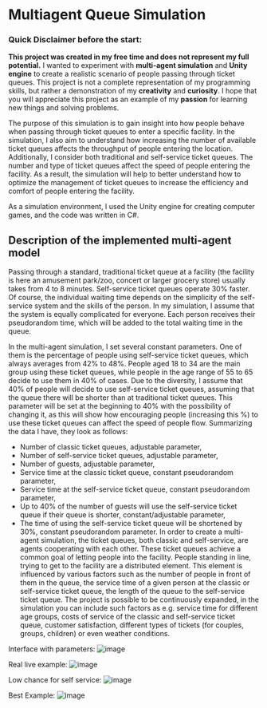 # Multiagent Queue Simulation

### Quick Disclaimer before the start:
**This project was created in my free time and does not represent my full potential.** I wanted to experiment with **multi-agent simulation** and **Unity engine** to create a realistic scenario of people passing through ticket queues. This project is not a complete representation of my programming skills, but rather a demonstration of my **creativity** and **curiosity**. I hope that you will appreciate this project as an example of my **passion** for learning new things and solving problems.


The purpose of this simulation is to gain insight into how people behave when passing through ticket queues to enter a specific facility. In the simulation, I also aim to understand how increasing the number of available ticket queues affects the throughput of people entering the location. Additionally, I consider both traditional and self-service ticket queues. The number and type of ticket queues affect the speed of people entering the facility. As a result, the simulation will help to better understand how to optimize the management of ticket queues to increase the efficiency and comfort of people entering the facility.

As a simulation environment, I used the Unity engine for creating computer games, and the code was written in C#.

## Description of the implemented multi-agent model

Passing through a standard, traditional ticket queue at a facility (the facility is here an amusement park/zoo, concert or larger grocery store) usually takes from 4 to 8 minutes. Self-service ticket queues operate 30% faster. Of course, the individual waiting time depends on the simplicity of the self-service system and the skills of the person. In my simulation, I assume that the system is equally complicated for everyone. Each person receives their pseudorandom time, which will be added to the total waiting time in the queue.

In the multi-agent simulation, I set several constant parameters. One of them is the percentage of people using self-service ticket queues, which always averages from 42% to 48%. People aged 18 to 34 are the main group using these ticket queues, while people in the age range of 55 to 65 decide to use them in 40% of cases. Due to the diversity, I assume that 40% of people will decide to use self-service ticket queues, assuming that the queue there will be shorter than at traditional ticket queues. This parameter will be set at the beginning to 40% with the possibility of changing it, as this will show how encouraging people (increasing this %) to use these ticket queues can affect the speed of people flow.
Summarizing the data I have, they look as follows:
- Number of classic ticket queues, adjustable parameter,
- Number of self-service ticket queues, adjustable parameter,
- Number of guests, adjustable parameter,
- Service time at the classic ticket queue, constant pseudorandom parameter,
- Service time at the self-service ticket queue, constant pseudorandom parameter,
- Up to 40% of the number of guests will use the self-service ticket queue if their queue is shorter, constant/adjustable parameter,
- The time of using the self-service ticket queue will be shortened by 30%, constant pseudorandom parameter.
In order to create a multi-agent simulation, the ticket queues, both classic and self-service, are agents cooperating with each other. These ticket queues achieve a common goal of letting people into the facility. People standing in line, trying to get to the facility are a distributed element. This element is influenced by various factors such as the number of people in front of them in the queue, the service time of a given person at the classic or self-service ticket queue, the length of the queue to the self-service ticket queue.
The project is possible to be continuously expanded, in the simulation you can include such factors as e.g. service time for different age groups, costs of service of the classic and self-service ticket queue, customer satisfaction, different types of tickets (for couples, groups, children) or even weather conditions.

Interface with parameters:
![image](https://github.com/Mileek/Multiagent-Queue-Simulation/assets/95537833/dbbb4ddf-4d57-4fd3-95a3-2e7c42368c52)

Real live example:
![image](https://github.com/Mileek/Multiagent-Queue-Simulation/assets/95537833/1a1ed5a6-fcdb-4a4a-9ec9-831f39b93d83)

Low chance for self service:
![image](https://github.com/Mileek/Multiagent-Queue-Simulation/assets/95537833/2efb4acd-cc7b-4a26-a4b1-b28fa6b27b65)


Best Example:
![image](https://github.com/Mileek/Multiagent-Queue-Simulation/assets/95537833/89ac25f1-c523-45fe-9f83-6970437c1880)



